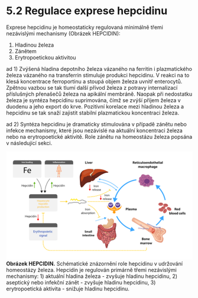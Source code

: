 # 5.2 Regulace exprese hepcidinu

Exprese hepcidinu je homeostaticky regulovaná minimálně třemi nezávislými mechanismy (Obrázek HEPCIDIN):

1. Hladinou železa
2. Zánětem
3. Erytropoetickou aktivitou

ad 1) Zvýšená hladina depotního železa vázaného na ferritin i plazmatického železa vázaného na transferrin stimuluje produkci hepcidinu. V reakci na to klesá koncentrace ferroportinu a stoupá objem železa uvnitř enterocytů. Zpětnou vazbou se tak tlumí další přívod železa z potravy internalizací příslušných přenašečů železa na apikální membráně. Naopak při nedostatku železa je syntéza hepcidinu suprimována, čímž se zvýší příjem železa v duodenu a jeho export do krve. Pozitivní korelace mezi hladinou železa a hepcidinu se tak snaží zajistit stabilní plazmatickou koncentraci železa. 

ad 2) Syntéza hepcidinu je dramaticky stimulována v případě zánětu nebo infekce mechanismy, které jsou nezávislé na aktuální koncentraci železa nebo na erytropoetické aktivitě. Role zánětu na homeostázu železa popsána v následující sekci.


![imageregulacehepcidinu](imageregulacehepcidinu.png)
**Obrázek HEPCIDIN.** Schématické znázornění role hepcidinu v udržování homeostázy železa. Hepcidin je regulován primárně třemi nezávislými mechanismy: 1) aktuální hladina železa - zvyšuje hladinu hepcidinu, 2) aseptický nebo infekční zánět - zvyšuje hladinu hepcidinu, 3) erytropoetická aktivita - snižuje hladinu hepcidinu.

